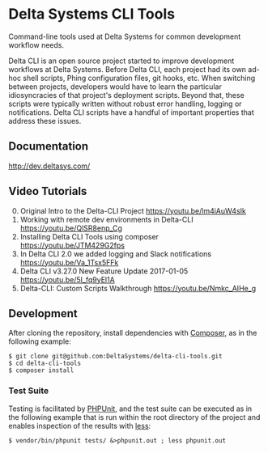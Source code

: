 # Delta Systems CLI Tools

Command-line tools used at Delta Systems for common development workflow needs.

Delta CLI is an open source project started to improve development workflows at Delta Systems. Before Delta CLI, each project had its own ad-hoc shell scripts, Phing configuration files, git hooks, etc. When switching between projects, developers would have to learn the particular idiosyncracies of that project's deployment scripts. Beyond that, these scripts were typically written without robust error handling, logging or notifications. Delta CLI scripts have a handful of important properties that address these issues.

## Documentation

http://dev.deltasys.com/

## Video Tutorials

0. Original Intro to the Delta-CLI Project https://youtu.be/lm4iAuW4sIk
0. Working with remote dev environments in Delta-CLI https://youtu.be/QlSR8enp_Cg
0. Installing Delta CLI Tools using composer https://youtu.be/JTM429G2fps
0. In Delta CLI 2.0 we added logging and Slack notifications https://youtu.be/Va_1Tsx5FFk
0. Delta CLI v3.27.0 New Feature Update 2017-01-05 https://youtu.be/5I_fq9yEl1A
0. Delta-CLI: Custom Scripts Walkthrough https://youtu.be/Nmkc_AIHe_g

## Development

After cloning the repository, install dependencies with [Composer](https://getcomposer.org/), as in the following
example:

    $ git clone git@github.com:DeltaSystems/delta-cli-tools.git
    $ cd delta-cli-tools
    $ composer install

### Test Suite

Testing is facilitated by [PHPUnit](https://phpunit.de/), and the test suite can be executed as in the following example
that is run within the root directory of the project and enables inspection of the results with
[less](http://www.greenwoodsoftware.com/less/):

    $ vendor/bin/phpunit tests/ &>phpunit.out ; less phpunit.out

